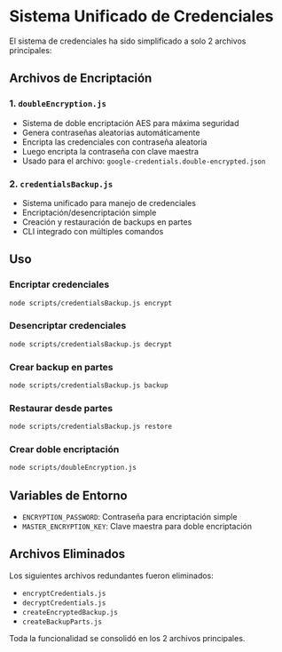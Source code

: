 # Sistema Unificado de Credenciales

El sistema de credenciales ha sido simplificado a solo 2 archivos principales:

## Archivos de Encriptación

### 1. `doubleEncryption.js`
- Sistema de doble encriptación AES para máxima seguridad
- Genera contraseñas aleatorias automáticamente
- Encripta las credenciales con contraseña aleatoria
- Luego encripta la contraseña con clave maestra
- Usado para el archivo: `google-credentials.double-encrypted.json`

### 2. `credentialsBackup.js`
- Sistema unificado para manejo de credenciales
- Encriptación/desencriptación simple
- Creación y restauración de backups en partes
- CLI integrado con múltiples comandos

## Uso

### Encriptar credenciales
```bash
node scripts/credentialsBackup.js encrypt
```

### Desencriptar credenciales
```bash
node scripts/credentialsBackup.js decrypt
```

### Crear backup en partes
```bash
node scripts/credentialsBackup.js backup
```

### Restaurar desde partes
```bash
node scripts/credentialsBackup.js restore
```

### Crear doble encriptación
```bash
node scripts/doubleEncryption.js
```

## Variables de Entorno

- `ENCRYPTION_PASSWORD`: Contraseña para encriptación simple
- `MASTER_ENCRYPTION_KEY`: Clave maestra para doble encriptación

## Archivos Eliminados

Los siguientes archivos redundantes fueron eliminados:
- `encryptCredentials.js`
- `decryptCredentials.js`
- `createEncryptedBackup.js`
- `createBackupParts.js`

Toda la funcionalidad se consolidó en los 2 archivos principales.
